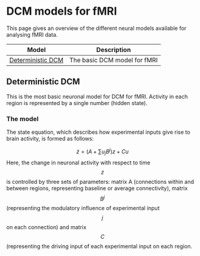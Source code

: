 
# DCM models for fMRI
This page gives an overview of the different neural models available for analysing fMRI data.

| Model | Description |
| -- | -- |
| [Deterministic DCM](theory/dcm/models/fMRI/#Deterministic-DCM) | The basic DCM model for fMRI |

## Deterministic DCM

This is the most basic neuronal model for DCM for fMRI. Activity in each region is represented by a single number (hidden state).

### The model



The state equation, which describes how experimental inputs give rise to brain activity, is formed as follows:

$$
\dot{z} = (A + \sum{u_jB^j})z + Cu
$$Here, the change in neuronal activity with respect to time $$\dot{z}$$ is controlled by three sets of parameters: matrix A (connections within and between regions, representing baseline or average connectivity), matrix $$B^j$$ (representing the modulatory influence of experimental input $$j$$ on each connection) and matrix $$C$$ (representing the driving input of each experimental input on each region.



